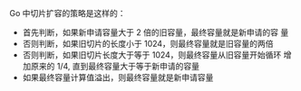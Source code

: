 Go 中切片扩容的策略是这样的：

- 首先判断，如果新申请容量大于 2 倍的旧容量，最终容量就是新申请的容 量
- 否则判断，如果旧切片的长度小于 1024，则最终容量就是旧容量的两倍 
- 否则判断，如果旧切片长度大于等于 1024，则最终容量从旧容量开始循环 增加原来的 1/4, 直到最终容量大于等于新申请的容量 
- 如果最终容量计算值溢出，则最终容量就是新申请容量